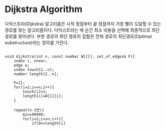 # Dijkstra Algorithm
다익스트라(Dijkstra) 알고리즘은 시작 정점부터 끝 정점까지 가장 빨리 도달할 수 있는 경로를 찾는 알고리즘이다. 다익스트라는 매 순간 최소 비용을 선택해 최종적으로 최단 경로를 찾아낸다. 부분 경로의 최단 경로의 집합은 전체 경로의 최단경로(Optimal substructure)라는 정의를 가진다.

<pre><code>
void dijkstra(int n, const number W[][], set_of_edges& F){
    index i, vnear;
    edge e;
    index touch[2..n];
    number length[2..n];

    F={};
    for(i=2;i<=n;i++){
        touch[i]=1;
        length[i]=W[1][i];
    }

    repeat(n-1번){
        min=99999;
        for(i=2;i<=n;i++){
            if(0<=length[i]<min){
                min=length[i];
                vnear=i;
            }
        }
        e=touch[vnear]가 인덱스인 마디에서 vnear가 인덱스인 마디로 가는 이음선
        e를 F에 추가
        for(i=2;i<=n;i++){
            if(length[vnear]+W[vnear][i]<length[i]){
                length[i]=length[vnear]+W[vnear][i];
                touch[i]=vnear;
            }
            length[vnear]=-1;
        }
    }
}
</code></pre>